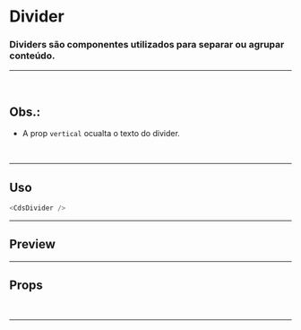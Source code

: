 # Divider

### Dividers são componentes utilizados para separar ou agrupar conteúdo.
---
<br />

## Obs.:
- A prop `vertical` ocualta o texto do divider.

<br />

---

## Uso

```js
<CdsDivider />
```

---

## Preview

<PreviewContainer
	:component="CdsDivider"
/>

---

## Props

<APITable
	name="Divider"
	section="props"
/>
<br />

---

<script setup>
import CdsDivider from '@/components/Divider.vue';
</script>
